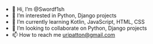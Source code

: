 - 👋 Hi, I’m @Swordf1sh
- 👀 I’m interested in Python, Django projects
- 🌱 I’m currently learning Kotlin, JavaScript, HTML, CSS
- 💞️ I’m looking to collaborate on Python, Django projects
- 📫 How to reach me uripatton@gmail.com

<!---
Swordf1sh/Swordf1sh is a ✨ special ✨ repository because its `README.md` (this file) appears on your GitHub profile.
You can click the Preview link to take a look at your changes.
--->
